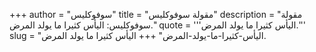 +++
author = "سوفوكليس"
title = "مقولة سوفوكليس"
description = "مقولة سوفوكليس: اليأس كثيرا ما يولد المرض."
quote = '''اليأس كثيرا ما يولد المرض.'''
slug = "اليأس-كثيرا-ما-يولد-المرض"
+++
اليأس كثيرا ما يولد المرض.
